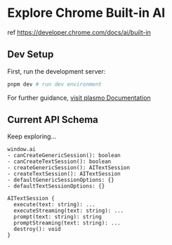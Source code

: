 # Explore Chrome Built-in AI

ref https://developer.chrome.com/docs/ai/built-in

## Dev Setup

First, run the development server:

```bash
pnpm dev # run dev environment
```

For further guidance, [visit plasmo Documentation](https://docs.plasmo.com/)

## Current API Schema

Keep exploring...

```
window.ai
- canCreateGenericSession(): boolean
- canCreateTextSession(): boolean
- createGenericSession(): AITextSession
- createTextSession(): AITextSession
- defaultGenericSessionOptions: {}
- defaultTextSessionOptions: {}

AITextSession {
  execute(text: string): ...
  executeStreaming(text: string): ...
  prompt(text: string): string
  promptStreaming(text: string): ...
  destroy(): void
}

```

